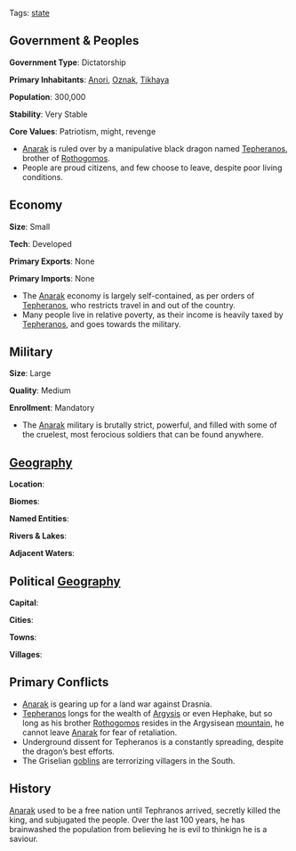 Tags: [state](States)

## Government & Peoples

**Government Type**: Dictatorship

**Primary Inhabitants**: [Anori](Anori), [Oznak](Oznak), [Tikhaya](Tikhaya)

**Population**: 300,000

**Stability**: Very Stable

**Core Values**: Patriotism, might, revenge

- [Anarak](Anarak) is ruled over by a manipulative black dragon named [Tepheranos](Tepheranos), brother of [Rothogomos](Rothogomos).
- People are proud citizens, and few choose to leave, despite poor living conditions.


## Economy

**Size**: Small

**Tech**: Developed

**Primary Exports**: None

**Primary Imports**: None

- The [Anarak](Anarak) economy is largely self-contained, as per orders of [Tepheranos](Tepheranos), who restricts travel in and out of the country.
- Many people live in relative poverty, as their income is heavily taxed by [Tepheranos](Tepheranos), and goes towards the military.


## Military

**Size**: Large

**Quality**: Medium

**Enrollment**: Mandatory

- The [Anarak](Anarak) military is brutally strict, powerful, and filled with some of the cruelest, most ferocious soldiers that can be found anywhere.


## [Geography](Geography)

**Location**: 

**Biomes**: 

**Named Entities**:

**Rivers & Lakes**: 

**Adjacent Waters**: 


## Political [Geography](Geography)

**Capital**: 

**Cities**: 

**Towns**: 

**Villages**: 


## Primary Conflicts

- [Anarak](Anarak) is gearing up for a land war against Drasnia.
- [Tepheranos](Tepheranos) longs for the wealth of [Argysis](Argysis) or even Hephake, but so long as his brother [Rothogomos](Rothogomos) resides in the Argysisean [mountain](Mountains), he cannot leave [Anarak](Anarak) for fear of retaliation.
- Underground dissent for Tepheranos is a constantly spreading, despite the dragon’s best efforts.
- The Griselian [goblins](Goblins) are terrorizing villagers in the South.


## History

[Anarak](Anarak) used to be a free nation until Tephranos arrived, secretly killed the king, and subjugated the people. Over the last 100 years, he has brainwashed the population from believing he is evil to thinkign he is a saviour.